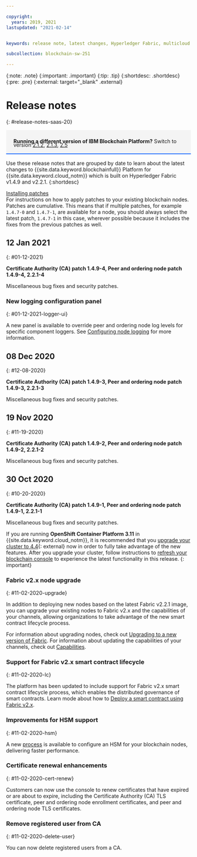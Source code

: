 ```yaml
---

copyright:
  years: 2019, 2021
lastupdated: "2021-02-14"


keywords: release note, latest changes, Hyperledger Fabric, multicloud

subcollection: blockchain-sw-251

---
```


{:note: .note}
{:important: .important}
{:tip: .tip}
{:shortdesc: .shortdesc}
{:pre: .pre}
{:external: target="_blank" .external}


# Release notes
{: #release-notes-saas-20}

<div style="background-color: #f4f4f4; padding-left: 20px; border-bottom: 2px solid #0f62fe; padding-top: 12px; padding-bottom: 4px; margin-bottom: 16px;">
  <p style="line-height: 10px;">
    <strong>Running a different version of IBM Blockchain Platform?</strong> Switch to version
    <a href="/docs/blockchain-sw?topic=blockchain-sw-release-notes-saas-20">2.1.2</a>,
    <a href="/docs/blockchain-sw-213?topic=blockchain-sw-213-release-notes-saas-20">2.1.3</a>,
    <a href="/docs/blockchain-sw-25?topic=blockchain-sw-25-release-notes-saas-20">2.5</a>
    </p>
</div>

Use these release notes that are grouped by date to learn about the latest changes to {{site.data.keyword.blockchainfull}} Platform for {{site.data.keyword.cloud_notm}} which is built on Hyperledger Fabric v1.4.9 and v2.2.1.
{:shortdesc}




[Installing patches](/docs/blockchain?topic=blockchain-ibp-console-manage-console#ibp-console-manage-patch)  
For instructions on how to apply patches to your existing blockchain nodes. Patches are cumulative. This means that if multiple patches, for example `1.4.7-0` and `1.4.7-1`, are available for a node, you should always select the latest patch, `1.4.7-1` in this case, wherever possible because it includes the fixes from the previous patches as well.   



## 12 Jan 2021
{: #01-12-2021}

**Certificate Authority (CA) patch 1.4.9-4, Peer and ordering node patch 1.4.9-4, 2.2.1-4**

Miscellaneous bug fixes and security patches.

### New logging configuration panel
{: #01-12-2021-logger-ui}

A new panel is available to override peer and ordering node log levels for specific component loggers. See [Configuring node logging](/docs/blockchain-sw-252?topic=blockchain-sw-252-console-icp-manage#ibp-console-manage-logger) for more information.

## 08 Dec 2020
{: #12-08-2020}

**Certificate Authority (CA) patch 1.4.9-3, Peer and ordering node patch 1.4.9-3, 2.2.1-3**

Miscellaneous bug fixes and security patches.  


## 19 Nov 2020
{: #11-19-2020}

**Certificate Authority (CA) patch 1.4.9-2, Peer and ordering node patch 1.4.9-2, 2.2.1-2**

Miscellaneous bug fixes and security patches.  




## 30 Oct 2020
{: #10-20-2020}


**Certificate Authority (CA) patch 1.4.9-1, Peer and ordering node patch 1.4.9-1, 2.2.1-1**

Miscellaneous bug fixes and security patches.  

If you are running **OpenShift Container Platform 3.11** in {{site.data.keyword.cloud_notm}}, it is recommended that you [upgrade your cluster to 4.4](https://docs.openshift.com/container-platform/4.4/migration/migrating_3_4/planning-migration-3-to-4.html){: external} now in order to fully take advantage of the new features. After you upgrade your cluster, follow instructions to [refresh your blockchain console](/docs/blockchain?topic=blockchain-ibp-console-manage-console#ibp-console-refresh) to experience the latest functionality in this release.
{: important}

### Fabric v2.x node upgrade
{: #11-02-2020-upgrade}

In addition to deploying new nodes based on the latest Fabric v2.2.1 image, you can upgrade your existing nodes to Fabric v2.x and the capabilities of your channels, allowing organizations to take advantage of the new smart contract lifecycle process.

For information about upgrading nodes, check out [Upgrading to a new version of Fabric](/docs/blockchain-sw-252?topic=blockchain-sw-252-ibp-console-govern-components#ibp-console-govern-components-upgrade). For information about updating the capabilities of your channels, check out [Capabilities](/docs/blockchain-sw-252?topic=blockchain-sw-252-ibp-console-govern#ibp-console-govern-capabilities).

### Support for Fabric v2.x smart contract lifecycle
{: #11-02-2020-lc}

The platform has been updated to include support for Fabric v2.x smart contract lifecycle process, which enables the distributed governance of smart contracts. Learn mode about how to [Deploy a smart contract using Fabric v2.x](/docs/blockchain-sw-252?topic=blockchain-sw-252-ibp-console-smart-contracts-v2).

### Improvements for HSM support
{: #11-02-2020-hsm}

A new [process](/docs/blockchain-sw-252?topic=blockchain-sw-252-ibp-console-adv-deployment#ibp-console-adv-deployment-hsm-build-docker) is available to configure an HSM for your blockchain nodes, delivering faster performance.

### Certificate renewal enhancements
{: #11-02-2020-cert-renew}

Customers can now use the console to renew certificates that have expired or are about to expire, including the Certificate Authority (CA) TLS certificate, peer and ordering node enrollment certificates, and peer and ordering node TLS certificates.

### Remove registered user from CA
{: #11-02-2020-delete-user}

You can now delete registered users from a CA.


